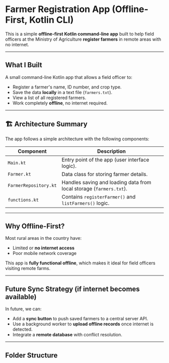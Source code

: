 #  Farmer Registration App (Offline-First, Kotlin CLI)

This is a simple **offline-first Kotlin command-line app** built to help field officers at the Ministry of Agriculture **register farmers** in remote areas with no internet.

---

##  What I Built

A small command-line Kotlin app that allows a field officer to:
- Register a farmer's name, ID number, and crop type.
- Save the data **locally** in a text file (`farmers.txt`).
- View a list of all registered farmers.
- Work completely **offline**, no internet required.

---

## 🏗 Architecture Summary

The app follows a simple architecture with the following components:

| Component | Description |
|----------|-------------|
| `Main.kt` | Entry point of the app (user interface logic). |
| `Farmer.kt` | Data class for storing farmer details. |
| `FarmerRepository.kt` | Handles saving and loading data from local storage (`farmers.txt`). |
| `functions.kt` | Contains `registerFarmer()` and `listFarmers()` logic. |

---

##  Why Offline-First?

Most rural areas in the country have:
- Limited or **no internet access**
- Poor mobile network coverage

This app is **fully functional offline**, which makes it ideal for field officers visiting remote farms.

---

##  Future Sync Strategy (if internet becomes available)

In future, we can:
- Add a **sync button** to push saved farmers to a central server API.
- Use a background worker to **upload offline records** once internet is detected.
- Integrate a **remote database** with conflict resolution.

---

## Folder Structure

